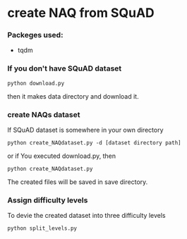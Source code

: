 # create NAQ from SQuAD 

### Packeges used:
- tqdm 

### If you don't have SQuAD dataset
```
python download.py
```
then it makes data directory and download it.

### create NAQs dataset
If SQuAD dataset is somewhere in your own directory
```
python create_NAQdataset.py -d [dataset directory path]
```

or if You executed download.py, then
```
python create_NAQdataset.py
```
The created files will be saved in save directory.


### Assign difficulty levels
To devie the created dataset into three difficulty levels
```
python split_levels.py
```

